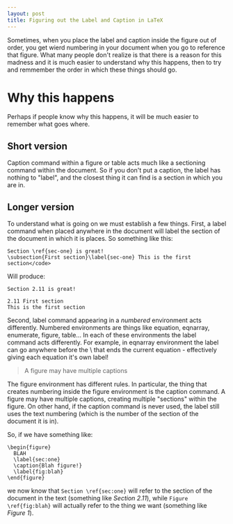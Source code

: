 ```yaml
---
layout: post
title: Figuring out the Label and Caption in LaTeX
---
```


Sometimes, when you place the label and caption inside the figure out of order, you get 
wierd numbering in your document when you go to reference that figure. What many people don't realize
is that there is a reason for this madness and it is much easier to understand why this happens, then
to try and remmember the order in which these things should go.

Why this happens
================

Perhaps if people know why this happens, it will be much easier to remember what goes where.

Short version
-------------

Caption command within a figure or table acts much like a sectioning command within the document. So if you don't put a caption, the label has nothing to "label", and the closest thing it can find is a section in which you are in.

Longer version
--------------

To understand what is going on we must establish a few things. First, a label command when placed anywhere in the document will label the section of the document in which it is places. So something like this:

    Section \ref{sec-one} is great!  
    \subsection{First section}\label{sec-one} This is the first section</code>

Will produce:

    Section 2.11 is great!

    2.11 First section
    This is the first section


Second, label command appearing in a *numbered* environment acts
differently. Numbered environments are things like equation, eqnarray,
enumerate, figure, table... In each of these environments the
label command acts differently. For example, in eqnarray
environment the label can go anywhere before the \\ that ends the
current equation - effectively giving each equation it's own label!

> A figure may have multiple captions

The figure environment has different rules. In particular, the thing
that creates numbering inside the figure environment is the caption
command. A figure may have multiple captions, creating multiple
"sections" within the figure. On other hand, if the caption command is
never used, the label still uses the text numbering (which is the
number of the section of the document it is in).

So, if we have something like:

    \begin{figure}
      BLAH
      \label{sec:one}
      \caption{Blah figure!}
      \label{fig:blah}
    \end{figure}

we now know that `Section \ref{sec:one}` will refer to the section of the document in the text (something like *Section 2.11*), while `Figure \ref{fig:blah}` will actually refer to the thing we want (something like *Figure 1*).
